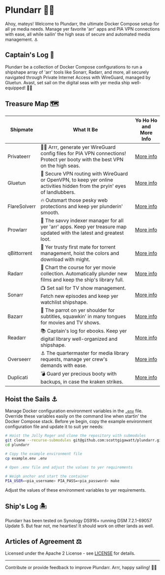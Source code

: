 # Plundarr 🏴‍☠️

Ahoy, mateys! Welcome to Plundarr, the ultimate Docker Compose setup for all ye media needs. Manage yer favorite 'arr' apps and PIA VPN connections with ease, all while sailin' the high seas of secure and automated media management. ⚓️

## Captain's Log 📜

Plundarr be a collection of Docker Compose configurations to run a shipshape array of 'arr' tools like Sonarr, Radarr, and more, all securely navigated through Private Internet Access with WireGuard, managed by Gluetun. Avast, set sail on the digital seas with yer media ship well-equipped! 🏴‍☠️

## Treasure Map 🗺️

| Shipmate        | What It Be                                                                                                                     | Yo Ho Ho and More Info                                    |
| --------------- | ------------------------------------------------------------------------------------------------------------------------------ | --------------------------------------------------------- |
| Privateerr      | 🏴‍☠️ Arrr, generate yer WireGuard config files for PIA VPN connections! Protect yer booty with the best VPN on the high seas.    | [More info](https://github.com/scottgigawatt/privateerr)  |
| Gluetun         | 🌊 Secure VPN routing with WireGuard or OpenVPN, to keep yer online activities hidden from the pryin' eyes of landlubbers.     | [More info](https://github.com/qdm12/gluetun)             |
| FlareSolverr    | 🔥 Outsmart those pesky web protections and keep yer plunderin' smooth.                                                        | [More info](https://github.com/FlareSolverr/FlareSolverr) |
| Prowlarr        | 🐾 The savvy indexer manager for all yer 'arr' apps. Keep yer treasure map updated with the latest and greatest loot.          | [More info](https://github.com/Prowlarr/Prowlarr)         |
| qBittorrent     | 🌊 Yer trusty first mate for torrent management, hoist the colors and download with might.                                     | [More info](https://github.com/qbittorrent/qBittorrent)   |
| Radarr          | 🎥 Chart the course for yer movie collection. Automatically plunder new films and keep the ship's library full.                | [More info](https://github.com/Radarr/Radarr)             |
| Sonarr          | 📺 Set sail for TV show management. Fetch new episodes and keep yer watchlist shipshape.                                       | [More info](https://github.com/Sonarr/Sonarr)             |
| Bazarr          | 🦜 The parrot on yer shoulder for subtitles, squawkin' in many tongues for movies and TV shows.                                | [More info](https://github.com/morpheus65535/bazarr)      |
| Readarr         | 📚 Captain's log for ebooks. Keep yer digital library well-organized and shipshape.                                            | [More info](https://github.com/Readarr/Readarr)           |
| Overseerr       | ⚓️ The quartermaster for media library requests, manage yer crew's demands with ease.                                          | [More info](https://github.com/sct/overseerr)             |
| Duplicati       | 💣 Guard yer precious booty with backups, in case the kraken strikes.                                                          | [More info](https://www.duplicati.com)                    |

## Hoist the Sails ⚓️

Manage Docker configuration environment variables in the [`.env`](./example.env) file. Override these variables easily on the command line when startin' the Docker Compose stack. Before ye begin, copy the example environment configuration file and update it to suit yer needs:

```bash
# Hoist the Jolly Roger and clone the repository with submodules
git clone --recurse-submodules git@github.com:scottgigawatt/plundarr.git
cd plundarr

# Copy the example environment file
cp example.env .env

# Open .env file and adjust the values to yer requirements

# Weigh anchor and start the container
PIA_USER=<pia_username> PIA_PASS=<pia_password> make
```

Adjust the values of these environment variables to yer requirements.

## Ship's Log 🏝️

Plundarr has been tested on Synology DS916+ running DSM 7.2.1-69057 Update 5. But fear not, me hearties! It should work on other lands as well.

## Articles of Agreement ⚖️

Licensed under the Apache 2 License - see [LICENSE](./LICENSE) for details.

---

Contribute or provide feedback to improve Plundarr. Arrr, happy sailing! 🏴‍☠️
